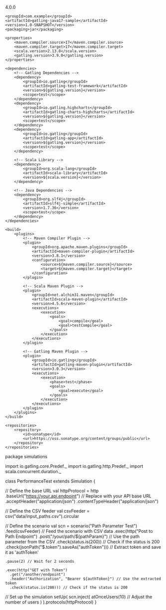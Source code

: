 <project xmlns="http://maven.apache.org/POM/4.0.0" xmlns:xsi="http://www.w3.org/2001/XMLSchema-instance"
    xsi:schemaLocation="http://maven.apache.org/POM/4.0.0 http://maven.apache.org/xsd/maven-4.0.0.xsd">
    <modelVersion>4.0.0</modelVersion>

    <groupId>com.example</groupId>
    <artifactId>gatling-java17-sample</artifactId>
    <version>1.0-SNAPSHOT</version>
    <packaging>jar</packaging>

    <properties>
        <maven.compiler.source>17</maven.compiler.source>
        <maven.compiler.target>17</maven.compiler.target>
        <scala.version>2.13.8</scala.version>
        <gatling.version>3.9.0</gatling.version>
    </properties>

    <dependencies>
        <!-- Gatling Dependencies -->
        <dependency>
            <groupId>io.gatling</groupId>
            <artifactId>gatling-test-framework</artifactId>
            <version>${gatling.version}</version>
            <scope>test</scope>
        </dependency>
        <dependency>
            <groupId>io.gatling.highcharts</groupId>
            <artifactId>gatling-charts-highcharts</artifactId>
            <version>${gatling.version}</version>
            <scope>test</scope>
        </dependency>
        <dependency>
            <groupId>io.gatling</groupId>
            <artifactId>gatling-app</artifactId>
            <version>${gatling.version}</version>
            <scope>test</scope>
        </dependency>

        <!-- Scala Library -->
        <dependency>
            <groupId>org.scala-lang</groupId>
            <artifactId>scala-library</artifactId>
            <version>${scala.version}</version>
        </dependency>

        <!-- Java Dependencies -->
        <dependency>
            <groupId>org.slf4j</groupId>
            <artifactId>slf4j-simple</artifactId>
            <version>1.7.36</version>
            <scope>test</scope>
        </dependency>
    </dependencies>

    <build>
        <plugins>
            <!-- Maven Compiler Plugin -->
            <plugin>
                <groupId>org.apache.maven.plugins</groupId>
                <artifactId>maven-compiler-plugin</artifactId>
                <version>3.8.1</version>
                <configuration>
                    <source>${maven.compiler.source}</source>
                    <target>${maven.compiler.target}</target>
                </configuration>
            </plugin>

            <!-- Scala Maven Plugin -->
            <plugin>
                <groupId>net.alchim31.maven</groupId>
                <artifactId>scala-maven-plugin</artifactId>
                <version>4.5.6</version>
                <executions>
                    <execution>
                        <goals>
                            <goal>compile</goal>
                            <goal>testCompile</goal>
                        </goals>
                    </execution>
                </executions>
            </plugin>

            <!-- Gatling Maven Plugin -->
            <plugin>
                <groupId>io.gatling</groupId>
                <artifactId>gatling-maven-plugin</artifactId>
                <version>3.0.3</version>
                <executions>
                    <execution>
                        <phase>test</phase>
                        <goals>
                            <goal>execute</goal>
                        </goals>
                    </execution>
                </executions>
            </plugin>
        </plugins>
    </build>

    <repositories>
        <repository>
            <id>sonatype</id>
            <url>https://oss.sonatype.org/content/groups/public</url>
        </repository>
    </repositories>
</project>

package simulations

import io.gatling.core.Predef._
import io.gatling.http.Predef._
import scala.concurrent.duration._

class PerformanceTest extends Simulation {

  // Define the base URL
  val httpProtocol = http
    .baseUrl("https://your.api.endpoint") // Replace with your API base URL
    .acceptHeader("application/json")
    .contentTypeHeader("application/json")

  // Define the CSV feeder
  val csvFeeder = csv("data/input_paths.csv").circular

  // Define the scenario
  val scn = scenario("Path Parameter Test")
    .feed(csvFeeder) // Feed the scenario with CSV data
    .exec(http("Post to Path Endpoint")
      .post("/your/path/${pathParam}") // Use the path parameter from the CSV
      .check(status.is(200)) // Check if the status is 200
      .check(jsonPath("$.token").saveAs("authToken"))) // Extract token and save it as 'authToken'
    
    .pause(2) // Wait for 2 seconds

    .exec(http("GET with Token")
      .get("/another/endpoint")
      .header("Authorization", "Bearer ${authToken}") // Use the extracted token
      .check(status.is(200))) // Check if the status is 200

  // Set up the simulation
  setUp(
    scn.inject(
      atOnceUsers(10) // Adjust the number of users
    )
  ).protocols(httpProtocol)
}

